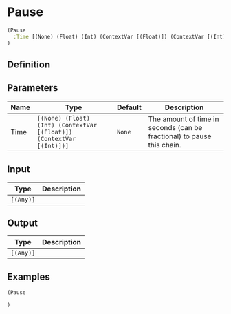 # Pause

```clojure
(Pause
  :Time [(None) (Float) (Int) (ContextVar [(Float)]) (ContextVar [(Int)])]
)
```

## Definition


## Parameters
| Name | Type | Default | Description |
|------|------|---------|-------------|
| Time | `[(None) (Float) (Int) (ContextVar [(Float)]) (ContextVar [(Int)])]` | `None` | The amount of time in seconds (can be fractional) to pause this chain. |


## Input
| Type | Description |
|------|-------------|
| `[(Any)]` |  |


## Output
| Type | Description |
|------|-------------|
| `[(Any)]` |  |


## Examples

```clojure
(Pause

)
```
